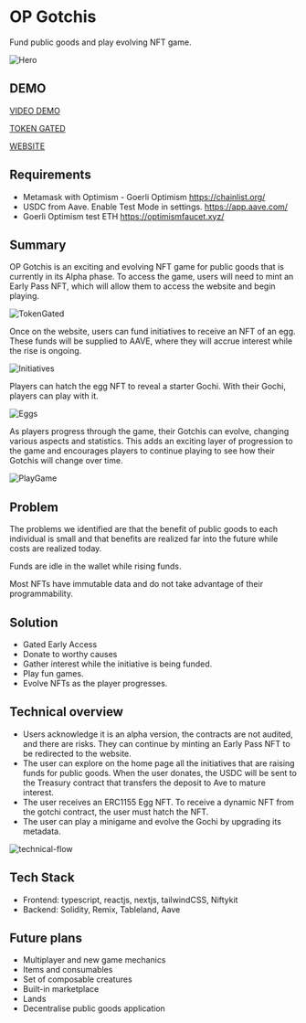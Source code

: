 # OP Gotchis
Fund public goods and play evolving NFT game.

![Hero](https://user-images.githubusercontent.com/36173828/205454155-dbdb50ce-d659-441d-854f-e656cfea8d7e.png)

## DEMO

[VIDEO DEMO](https://www.youtube.com/watch?v=bNaCIFKt0Yg)

[TOKEN GATED](https://app.niftykit.com/drops/early-gothis)

[WEBSITE](https://op-gotchis.vercel.app/)

## Requirements
- Metamask with Optimism - Goerli Optimism https://chainlist.org/
- USDC from Aave. Enable Test Mode in settings. https://app.aave.com/
- Goerli Optimism test ETH https://optimismfaucet.xyz/

## Summary  
OP Gotchis is an exciting and evolving NFT game for public goods that is currently in its Alpha phase. To access the game, users will need to mint an Early Pass NFT, which will allow them to access the website and begin playing.

![TokenGated](https://user-images.githubusercontent.com/36173828/205516031-ad22dc65-23ac-4975-a515-8543c1469e72.png)


Once on the website, users can fund initiatives to receive an NFT of an egg. These funds will be supplied to AAVE, where they will accrue interest while the rise is ongoing.

![Initiatives](https://user-images.githubusercontent.com/36173828/205516046-276244e9-2c3f-4210-b241-f049f718922f.png)


Players can hatch the egg NFT to reveal a starter Gochi. With their Gochi, players can play with it.

![Eggs](https://user-images.githubusercontent.com/36173828/205516057-2fddc8a5-0fb3-4828-bfa4-289658ca023b.png)

As players progress through the game, their Gotchis can evolve, changing various aspects and statistics. This adds an exciting layer of progression to the game and encourages players to continue playing to see how their Gotchis will change over time.

![PlayGame](https://user-images.githubusercontent.com/36173828/205516080-48e81560-eaa0-4002-a687-aa9057451702.png)

## Problem
The problems we identified are that the benefit of public goods to each individual is small and that benefits are realized far into the future while costs are realized today.

Funds are idle in the wallet while rising funds.

Most NFTs have immutable data and do not take advantage of their programmability.

## Solution
- Gated Early Access
- Donate to worthy causes
- Gather interest while the initiative is being funded.
- Play fun games.
- Evolve NFTs as the player progresses.

## Technical overview

- Users acknowledge it is an alpha version, the contracts are not audited, and there are risks. They can continue by minting an Early Pass NFT to be redirected to the website.
- The user can explore on the home page all the initiatives that are raising funds for public goods. When the user donates, the USDC will be sent to the Treasury contract that transfers the deposit to Ave to mature interest.
- The user receives an ERC1155 Egg NFT. To receive a dynamic NFT from the gotchi contract, the user must hatch the NFT.
- The user can play a minigame and evolve the Gochi by upgrading its metadata.

![technical-flow](https://user-images.githubusercontent.com/36173828/204342587-1ce8e3a2-cc6e-49d3-ae58-fe836ce9cc43.png)

## Tech Stack
- Frontend: typescript, reactjs, nextjs, tailwindCSS, Niftykit
- Backend: Solidity, Remix, Tableland, Aave

## Future plans  
- Multiplayer and new game mechanics
- Items and consumables
- Set of composable creatures
- Built-in marketplace
- Lands
- Decentralise public goods application

